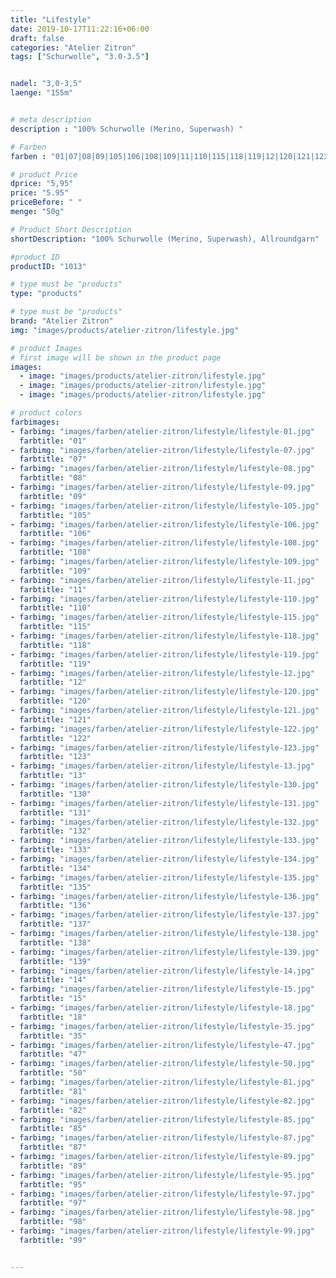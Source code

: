 ```yaml
---
title: "Lifestyle"
date: 2019-10-17T11:22:16+06:00
draft: false
categories: "Atelier Zitron"
tags: ["Schurwolle", "3.0-3.5"]	


nadel: "3,0-3,5" 
laenge: "155m"	


# meta description
description : "100% Schurwolle (Merino, Superwash) "

# Farben
farben : "01|07|08|09|105|106|108|109|11|110|115|118|119|12|120|121|122|123|13|130|131|132|133|134|135|136|137|138|139|14|15|18|35|47|50|81|82|85|87|89|95|97|98|99"

# product Price
dprice: "5,95"
price: "5.95"
priceBefore: " "
menge: "50g"

# Product Short Description
shortDescription: "100% Schurwolle (Merino, Superwash), Allroundgarn"

#product ID
productID: "1013"

# type must be "products"
type: "products"

# type must be "products"
brand: "Atelier Zitron"
img: "images/products/atelier-zitron/lifestyle.jpg"   

# product Images
# first image will be shown in the product page
images:
  - image: "images/products/atelier-zitron/lifestyle.jpg"
  - image: "images/products/atelier-zitron/lifestyle.jpg"
  - image: "images/products/atelier-zitron/lifestyle.jpg"

# product colors
farbimages:
- farbimg: "images/farben/atelier-zitron/lifestyle/lifestyle-01.jpg"	
  farbtitle: "01"
- farbimg: "images/farben/atelier-zitron/lifestyle/lifestyle-07.jpg"	
  farbtitle: "07"
- farbimg: "images/farben/atelier-zitron/lifestyle/lifestyle-08.jpg"	
  farbtitle: "08"
- farbimg: "images/farben/atelier-zitron/lifestyle/lifestyle-09.jpg"	
  farbtitle: "09"
- farbimg: "images/farben/atelier-zitron/lifestyle/lifestyle-105.jpg"	
  farbtitle: "105"
- farbimg: "images/farben/atelier-zitron/lifestyle/lifestyle-106.jpg"	
  farbtitle: "106"
- farbimg: "images/farben/atelier-zitron/lifestyle/lifestyle-108.jpg"	
  farbtitle: "108"
- farbimg: "images/farben/atelier-zitron/lifestyle/lifestyle-109.jpg"	
  farbtitle: "109"
- farbimg: "images/farben/atelier-zitron/lifestyle/lifestyle-11.jpg"	
  farbtitle: "11"
- farbimg: "images/farben/atelier-zitron/lifestyle/lifestyle-110.jpg"	
  farbtitle: "110"
- farbimg: "images/farben/atelier-zitron/lifestyle/lifestyle-115.jpg"	
  farbtitle: "115"
- farbimg: "images/farben/atelier-zitron/lifestyle/lifestyle-118.jpg"	
  farbtitle: "118"
- farbimg: "images/farben/atelier-zitron/lifestyle/lifestyle-119.jpg"	
  farbtitle: "119"
- farbimg: "images/farben/atelier-zitron/lifestyle/lifestyle-12.jpg"	
  farbtitle: "12"
- farbimg: "images/farben/atelier-zitron/lifestyle/lifestyle-120.jpg"	
  farbtitle: "120"
- farbimg: "images/farben/atelier-zitron/lifestyle/lifestyle-121.jpg"	
  farbtitle: "121"
- farbimg: "images/farben/atelier-zitron/lifestyle/lifestyle-122.jpg"	
  farbtitle: "122"
- farbimg: "images/farben/atelier-zitron/lifestyle/lifestyle-123.jpg"	
  farbtitle: "123"
- farbimg: "images/farben/atelier-zitron/lifestyle/lifestyle-13.jpg"	
  farbtitle: "13"
- farbimg: "images/farben/atelier-zitron/lifestyle/lifestyle-130.jpg"	
  farbtitle: "130"
- farbimg: "images/farben/atelier-zitron/lifestyle/lifestyle-131.jpg"	
  farbtitle: "131"
- farbimg: "images/farben/atelier-zitron/lifestyle/lifestyle-132.jpg"	
  farbtitle: "132"
- farbimg: "images/farben/atelier-zitron/lifestyle/lifestyle-133.jpg"	
  farbtitle: "133"
- farbimg: "images/farben/atelier-zitron/lifestyle/lifestyle-134.jpg"	
  farbtitle: "134"
- farbimg: "images/farben/atelier-zitron/lifestyle/lifestyle-135.jpg"	
  farbtitle: "135"
- farbimg: "images/farben/atelier-zitron/lifestyle/lifestyle-136.jpg"	
  farbtitle: "136"
- farbimg: "images/farben/atelier-zitron/lifestyle/lifestyle-137.jpg"	
  farbtitle: "137"
- farbimg: "images/farben/atelier-zitron/lifestyle/lifestyle-138.jpg"	
  farbtitle: "138"
- farbimg: "images/farben/atelier-zitron/lifestyle/lifestyle-139.jpg"	
  farbtitle: "139"
- farbimg: "images/farben/atelier-zitron/lifestyle/lifestyle-14.jpg"	
  farbtitle: "14"
- farbimg: "images/farben/atelier-zitron/lifestyle/lifestyle-15.jpg"	
  farbtitle: "15"
- farbimg: "images/farben/atelier-zitron/lifestyle/lifestyle-18.jpg"	
  farbtitle: "18"
- farbimg: "images/farben/atelier-zitron/lifestyle/lifestyle-35.jpg"	
  farbtitle: "35"
- farbimg: "images/farben/atelier-zitron/lifestyle/lifestyle-47.jpg"	
  farbtitle: "47"
- farbimg: "images/farben/atelier-zitron/lifestyle/lifestyle-50.jpg"	
  farbtitle: "50"
- farbimg: "images/farben/atelier-zitron/lifestyle/lifestyle-81.jpg"	
  farbtitle: "81"
- farbimg: "images/farben/atelier-zitron/lifestyle/lifestyle-82.jpg"	
  farbtitle: "82"
- farbimg: "images/farben/atelier-zitron/lifestyle/lifestyle-85.jpg"	
  farbtitle: "85"
- farbimg: "images/farben/atelier-zitron/lifestyle/lifestyle-87.jpg"	
  farbtitle: "87"
- farbimg: "images/farben/atelier-zitron/lifestyle/lifestyle-89.jpg"	
  farbtitle: "89"
- farbimg: "images/farben/atelier-zitron/lifestyle/lifestyle-95.jpg"	
  farbtitle: "95"
- farbimg: "images/farben/atelier-zitron/lifestyle/lifestyle-97.jpg"	
  farbtitle: "97"
- farbimg: "images/farben/atelier-zitron/lifestyle/lifestyle-98.jpg"	
  farbtitle: "98"
- farbimg: "images/farben/atelier-zitron/lifestyle/lifestyle-99.jpg"	
  farbtitle: "99"


---
```



